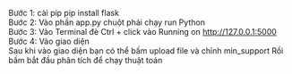 Bước 1: cài pip pip install flask <Br>
Bước 2: Vào phần app.py chuột phải chạy run Python <Br>
Bước 3: Vào Terminal đè Ctrl + click vào Running on http://127.0.0.1:5000 <Br>
Bước 4: Vào giao diện <Br>
Sau khi vào giao diện bạn có thể bấm upload file và chỉnh min_support Rồi bấm bắt đầu phân tích để chạy thuật toán
